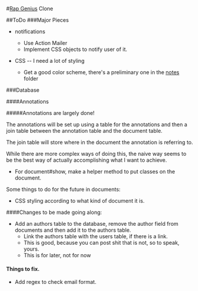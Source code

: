 #[Rap Genius][rg] Clone

[rg]: rapgenius.com

##ToDo
###Major Pieces

* notifications
	* Use Action Mailer
	* Implement CSS objects to notify user of it.

* CSS -- I need a lot of styling
	* Get a good color scheme, there's a preliminary one in the [notes][notes] folder


[notes]: /notes/color_palette.html


###Database

####Annotations

#####Annotations are largely done!

The annotations will be set up using a table for the annotations and then a join table between the annotation table and the document table.

The join table will store where in the document the annotation is referring to.

While there are more complex ways of doing this, the naive way seems to be the best way of actually accomplishing what I want to achieve.

* For document#show, make a helper method to put classes on the document.

Some things to do for the future in documents:

* CSS styling according to what kind of document it is.



####Changes to be made going along:
* Add an authors table to the database, remove the author field from documents and then add it to the authors table.
	* Link the authors table with the users table, if there is a link.
	* This is good, because you can post shit that is not, so to speak, yours.
	* This is for later, not for now


#### Things to fix.
* Add regex to check email format.